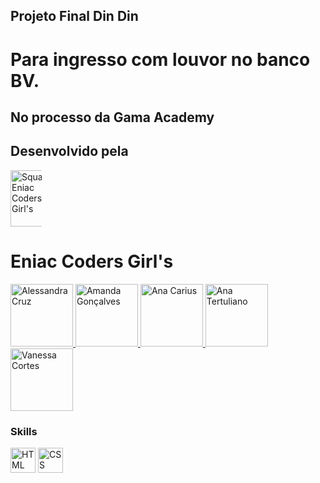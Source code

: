 ## Projeto Final Din Din

# Para ingresso com louvor no banco BV.

## No processo da Gama Academy

## Desenvolvido pela

<img src="https://github.com/OrganizacaoProjetoFinalEniacCoders/-ProjetoFinal_EniacCoders/blob/main/src/assets/img/EniacCordersGirls.JPG" alt="Squad Eniac Coders Girl's" height="90" width="90" style="max-width:10%;" />

# Eniac Coders Girl's

<a href="https://www.linkedin.com/in/alessandra-cruz-3970006a/" target="_blank">
  <img src="https://media-exp1.licdn.com/dms/image/C5603AQH3NV-k4NUv7g/profile-displayphoto-shrink_200_200/0/1632150514370?e=1639008000&v=beta&t=M7OzXUmXkqla4ReFP22taTRxFhy9kld4tcparbS5E7c" alt="Alessandra Cruz" height="100" width="100" style="max-width:100%;" />
<a/>

<a href="https://www.linkedin.com/in/amanda-gon%C3%A7alves-661b18120/" target="_blank">
  <img src="https://media-exp1.licdn.com/dms/image/C4E03AQFq5jDdRa4Y0Q/profile-displayphoto-shrink_200_200/0/1586994682615?e=1639008000&v=beta&t=QHtyXG3pqODgkeJkWztrwqUpuyYWpxHMH90Gy1116FA" alt="Amanda Gonçalves" height="100" width="100" style="max-width:100%;" />
<a/>

<a href="https://www.linkedin.com/in/ana-carolina-carius-ferro-1242a1220/" target="_blank">
  <img src="https://media-exp1.licdn.com/dms/image/C4E03AQG4Cb3U7kA73Q/profile-displayphoto-shrink_200_200/0/1631315844247?e=1639008000&v=beta&t=aT61pY4Y_scnVGos3JIi5IvFf7XLtKrOsveEOXvK3EI" alt="Ana Carius" height="100" width="100" style="max-width:100%;" />
<a/>

<a href="https://www.linkedin.com/in/ana-tertu/" target="_blank">
  <img src="https://media-exp1.licdn.com/dms/image/D4D35AQH_tXGvcQPBhQ/profile-framedphoto-shrink_200_200/0/1633353154513?e=1633557600&v=beta&t=gbMAJHPUhmWUqyM8ZbR-0IojrfYF15E-ySnQJ3vZzuU" alt="Ana Tertuliano" height="100" width="100" style="max-width:100%;" />
<a/>

<a href="https://www.linkedin.com/in/vccortes/" target="_blank">
  <img src="https://media-exp1.licdn.com/dms/image/C5603AQFLVE4h-epmzw/profile-displayphoto-shrink_200_200/0/1624890700193?e=1639008000&v=beta&t=5STMdFZoWdlHF9FXEXOlcOIsfHTSBEX1y_Xg1dnEHvs" alt="Vanessa Cortes" height="100" width="100" style="max-width:100%;" />
<a/>

### Skills

<img src="https://cdn.jsdelivr.net/gh/devicons/devicon/icons/html5/html5-plain-wordmark.svg" alt="HTML" height="40" width="40" style="max-width:100%;"></img>
<img src="https://cdn.jsdelivr.net/gh/devicons/devicon/icons/css3/css3-plain-wordmark.svg" alt="CSS" height="40" width="40" style="max-width:100%;"></img>
